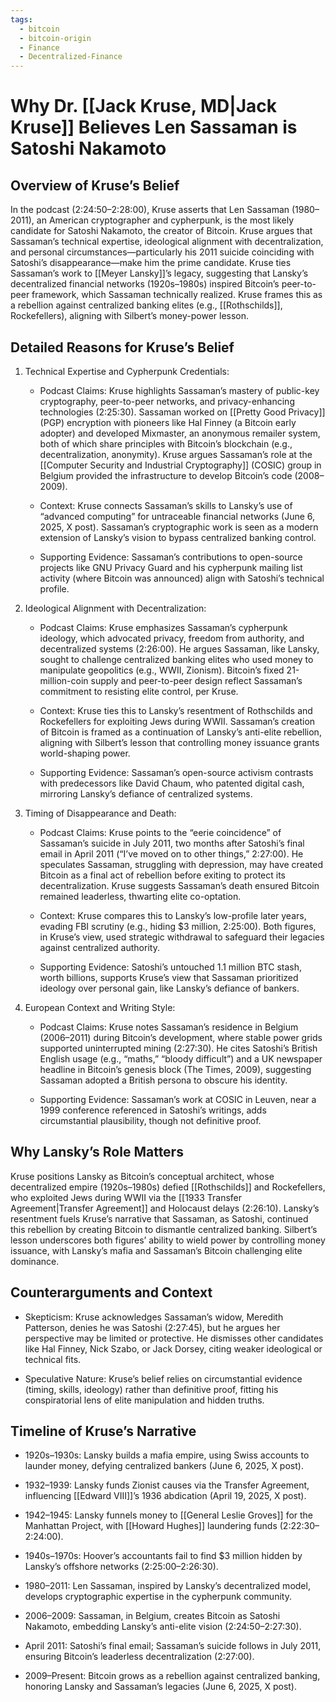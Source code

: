 ```yaml
---
tags:
  - bitcoin
  - bitcoin-origin
  - Finance
  - Decentralized-Finance
---
```

# Why Dr. [[Jack Kruse, MD|Jack Kruse]] Believes Len Sassaman is Satoshi Nakamoto

## Overview of Kruse’s Belief

In the podcast (2:24:50–2:28:00), Kruse asserts that Len Sassaman (1980–2011), an American cryptographer and cypherpunk, is the most likely candidate for Satoshi Nakamoto, the creator of Bitcoin. Kruse argues that Sassaman’s technical expertise, ideological alignment with decentralization, and personal circumstances—particularly his 2011 suicide coinciding with Satoshi’s disappearance—make him the prime candidate. Kruse ties Sassaman’s work to [[Meyer Lansky]]’s legacy, suggesting that Lansky’s decentralized financial networks (1920s–1980s) inspired Bitcoin’s peer-to-peer framework, which Sassaman technically realized. Kruse frames this as a rebellion against centralized banking elites (e.g., [[Rothschilds]], Rockefellers), aligning with Silbert’s money-power lesson.

## Detailed Reasons for Kruse’s Belief

1. Technical Expertise and Cypherpunk Credentials:
    
    - Podcast Claims: Kruse highlights Sassaman’s mastery of public-key cryptography, peer-to-peer networks, and privacy-enhancing technologies (2:25:30). Sassaman worked on [[Pretty Good Privacy]] (PGP) encryption with pioneers like Hal Finney (a Bitcoin early adopter) and developed Mixmaster, an anonymous remailer system, both of which share principles with Bitcoin’s blockchain (e.g., decentralization, anonymity). Kruse argues Sassaman’s role at the [[Computer Security and Industrial Cryptography]] (COSIC) group in Belgium provided the infrastructure to develop Bitcoin’s code (2008–2009).
        
    - Context: Kruse connects Sassaman’s skills to Lansky’s use of “advanced computing” for untraceable financial networks (June 6, 2025, X post). Sassaman’s cryptographic work is seen as a modern extension of Lansky’s vision to bypass centralized banking control.
        
    - Supporting Evidence: Sassaman’s contributions to open-source projects like GNU Privacy Guard and his cypherpunk mailing list activity (where Bitcoin was announced) align with Satoshi’s technical profile.

2. Ideological Alignment with Decentralization:
    
    - Podcast Claims: Kruse emphasizes Sassaman’s cypherpunk ideology, which advocated privacy, freedom from authority, and decentralized systems (2:26:00). He argues Sassaman, like Lansky, sought to challenge centralized banking elites who used money to manipulate geopolitics (e.g., WWII, Zionism). Bitcoin’s fixed 21-million-coin supply and peer-to-peer design reflect Sassaman’s commitment to resisting elite control, per Kruse.
        
    - Context: Kruse ties this to Lansky’s resentment of Rothschilds and Rockefellers for exploiting Jews during WWII. Sassaman’s creation of Bitcoin is framed as a continuation of Lansky’s anti-elite rebellion, aligning with Silbert’s lesson that controlling money issuance grants world-shaping power.
        
    - Supporting Evidence: Sassaman’s open-source activism contrasts with predecessors like David Chaum, who patented digital cash, mirroring Lansky’s defiance of centralized systems.
        
3. Timing of Disappearance and Death:
    
    - Podcast Claims: Kruse points to the “eerie coincidence” of Sassaman’s suicide in July 2011, two months after Satoshi’s final email in April 2011 (“I’ve moved on to other things,” 2:27:00). He speculates Sassaman, struggling with depression, may have created Bitcoin as a final act of rebellion before exiting to protect its decentralization. Kruse suggests Sassaman’s death ensured Bitcoin remained leaderless, thwarting elite co-optation.
        
    - Context: Kruse compares this to Lansky’s low-profile later years, evading FBI scrutiny (e.g., hiding $3 million, 2:25:00). Both figures, in Kruse’s view, used strategic withdrawal to safeguard their legacies against centralized authority.
        
    - Supporting Evidence: Satoshi’s untouched 1.1 million BTC stash, worth billions, supports Kruse’s view that Sassaman prioritized ideology over personal gain, like Lansky’s defiance of bankers.
        
4. European Context and Writing Style:
    
    - Podcast Claims: Kruse notes Sassaman’s residence in Belgium (2006–2011) during Bitcoin’s development, where stable power grids supported uninterrupted mining (2:27:30). He cites Satoshi’s British English usage (e.g., “maths,” “bloody difficult”) and a UK newspaper headline in Bitcoin’s genesis block (The Times, 2009), suggesting Sassaman adopted a British persona to obscure his identity.
        
    - Supporting Evidence: Sassaman’s work at COSIC in Leuven, near a 1999 conference referenced in Satoshi’s writings, adds circumstantial plausibility, though not definitive proof.
        

## Why Lansky’s Role Matters

Kruse positions Lansky as Bitcoin’s conceptual architect, whose decentralized empire (1920s–1980s) defied [[Rothschilds]] and Rockefellers, who exploited Jews during WWII via the [[1933 Transfer Agreement|Transfer Agreement]] and Holocaust delays (2:26:10). Lansky’s resentment fuels Kruse’s narrative that Sassaman, as Satoshi, continued this rebellion by creating Bitcoin to dismantle centralized banking. Silbert’s lesson underscores both figures’ ability to wield power by controlling money issuance, with Lansky’s mafia and Sassaman’s Bitcoin challenging elite dominance.

## Counterarguments and Context

- Skepticism: Kruse acknowledges Sassaman’s widow, Meredith Patterson, denies he was Satoshi (2:27:45), but he argues her perspective may be limited or protective. He dismisses other candidates like Hal Finney, Nick Szabo, or Jack Dorsey, citing weaker ideological or technical fits.
    
- Speculative Nature: Kruse’s belief relies on circumstantial evidence (timing, skills, ideology) rather than definitive proof, fitting his conspiratorial lens of elite manipulation and hidden truths.
    

## Timeline of Kruse’s Narrative

- 1920s–1930s: Lansky builds a mafia empire, using Swiss accounts to launder money, defying centralized bankers (June 6, 2025, X post).
    
- 1932–1939: Lansky funds Zionist causes via the Transfer Agreement, influencing [[Edward VIII]]’s 1936 abdication (April 19, 2025, X post).
    
- 1942–1945: Lansky funnels money to [[General Leslie Groves]] for the Manhattan Project, with [[Howard Hughes]] laundering funds (2:22:30–2:24:00).
    
- 1940s–1970s: Hoover’s accountants fail to find $3 million hidden by Lansky’s offshore networks (2:25:00–2:26:30).
    
- 1980–2011: Len Sassaman, inspired by Lansky’s decentralized model, develops cryptographic expertise in the cypherpunk community.
    
- 2006–2009: Sassaman, in Belgium, creates Bitcoin as Satoshi Nakamoto, embedding Lansky’s anti-elite vision (2:24:50–2:27:30).
    
- April 2011: Satoshi’s final email; Sassaman’s suicide follows in July 2011, ensuring Bitcoin’s leaderless decentralization (2:27:00).
    
- 2009–Present: Bitcoin grows as a rebellion against centralized banking, honoring Lansky and Sassaman’s legacies (June 6, 2025, X post).